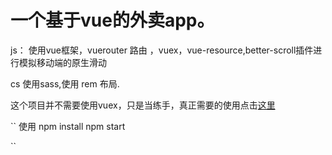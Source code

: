 # 一个基于vue的外卖app。
  js： 使用vue框架，vuerouter 路由 ，vuex，vue-resource,better-scroll插件进行模拟移动端的原生滑动

  cs   使用sass,使用 rem 布局.

  这个项目并不需要使用vuex，只是当练手，真正需要的使用点击[这里](https://github.com/ccjustcc/vue-music)


``
   使用
       npm install 
       npm start

``


